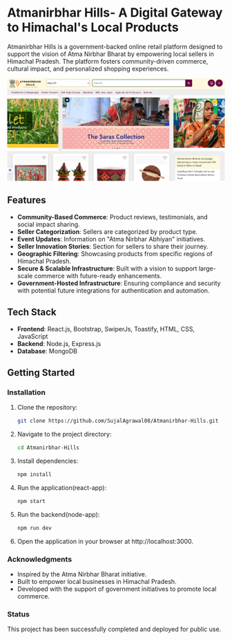 # Atmanirbhar Hills- A Digital Gateway to Himachal's Local Products

Atmanirbhar Hills is a government-backed online retail platform designed to support the vision of Atma Nirbhar Bharat by empowering local sellers in Himachal Pradesh. The platform fosters community-driven commerce, cultural impact, and personalized shopping experiences.

![Project Preview](Preview.png)

## Features

- **Community-Based Commerce**: Product reviews, testimonials, and social impact sharing.
- **Seller Categorization**: Sellers are categorized by product type.
- **Event Updates**: Information on "Atma Nirbhar Abhiyan" initiatives.
- **Seller Innovation Stories**: Section for sellers to share their journey.
- **Geographic Filtering**: Showcasing products from specific regions of Himachal Pradesh.
- **Secure & Scalable Infrastructure**: Built with a vision to support large-scale commerce with future-ready enhancements.
- **Government-Hosted Infrastructure**: Ensuring compliance and security with potential future integrations for authentication and automation.

## Tech Stack

- **Frontend**: React.js, Bootstrap, SwiperJs, Toastify, HTML, CSS, JavaScript
- **Backend**: Node.js, Express.js
- **Database**: MongoDB

## Getting Started

### Installation

1. Clone the repository:
   ```bash
   git clone https://github.com/SujalAgrawal08/Atmanirbhar-Hills.git
2. Navigate to the project directory:
   ```bash
   cd Atmanirbhar-Hills
3. Install dependencies:
   ```bash
   npm install
4. Run the application(react-app):
   ```bash
   npm start
5. Run the backend(node-app):
   ```bash
   npm run dev
6. Open the application in your browser at http://localhost:3000.

### Acknowledgments
- Inspired by the Atma Nirbhar Bharat initiative.
- Built to empower local businesses in Himachal Pradesh.
- Developed with the support of government initiatives to promote local commerce.

### Status
This project has been successfully completed and deployed for public use.
